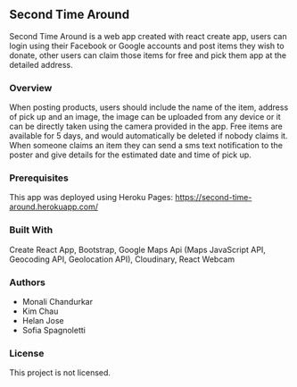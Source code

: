 ## Second Time Around
Second Time Around is a web app created with react create app, users can login using their Facebook or Google accounts and post items they wish to donate, other users can claim those items for free and pick them app at the detailed address. 

### Overview
When posting products, users should include the name of the item, address of pick up and an image, the image can be uploaded from any device or it can be directly taken using the camera provided in the app. Free items are available for 5 days, and would automatically be deleted if nobody claims it.
When someone claims an item they can send a sms text notification to the poster and give details for the estimated date and time of pick up. 

### Prerequisites
This app was deployed using Heroku Pages:  https://second-time-around.herokuapp.com/

### Built With
Create React App, Bootstrap, Google Maps Api (Maps JavaScript API, Geocoding API, Geolocation API), Cloudinary, React Webcam

### Authors
- Monali Chandurkar
- Kim Chau
- Helan Jose
- Sofia Spagnoletti

### License
This project is not licensed.
